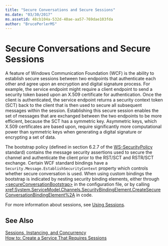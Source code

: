 ```yaml
---
title: "Secure Conversations and Secure Sessions"
ms.date: "03/30/2017"
ms.assetid: 48cb104a-532d-40ae-aa57-769dae103fda
author: "BrucePerlerMS"
---
```

# Secure Conversations and Secure Sessions
A feature of Windows Communication Foundation (WCF) is the ability to establish secure sessions between two endpoints that authenticate each other and agree upon an encryption and digital signature process. For example, the service endpoint might require a client endpoint to send a security token based upon an X.509 certificate for authentication. Once the client is authenticated, the service endpoint returns a security context token (SCT) back to the client that is then used to secure all subsequent messages within the session. Establishing this secure session enables the set of messages that are exchanged between the two endpoints to be more efficient, because the SCT has a symmetric key. Asymmetric keys, which X.509 certificates are based upon, require significantly more computational power than symmetric keys when generating a digital signature or encrypting a set of data.  
  
 The bootstrap policy (defined in section 6.2.7 of the [WS-SecurityPolicy](https://go.microsoft.com/fwlink/?LinkId=99817) standard) contains the message security assertions used to secure the channel and authenticate the client prior to the RST/SCT and RSTR/SCT exchange. Certain WCF standard bindings have a `Security.Message.EstablishSecurityContext` property which controls whether secure conversation is used. When using custom bindings the bootstrap is indicated by nesting security binding elements, either through [\<secureConversationBootstrap>](../../../../docs/framework/configure-apps/file-schema/wcf/secureconversationbootstrap.md) in the configuration file, or by calling <xref:System.ServiceModel.Channels.SecurityBindingElement.CreateSecureConversationBindingElement%2A> in code.  
  
 For more information about sessions, see [Using Sessions](../../../../docs/framework/wcf/using-sessions.md).  
  
## See Also  
 [Sessions, Instancing, and Concurrency](../../../../docs/framework/wcf/feature-details/sessions-instancing-and-concurrency.md)  
 [How to: Create a Service That Requires Sessions](../../../../docs/framework/wcf/feature-details/how-to-create-a-service-that-requires-sessions.md)
